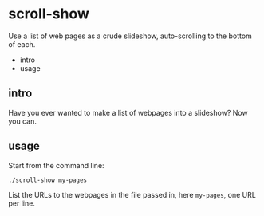 scroll-show
===========

Use a list of web pages as a crude slideshow, auto-scrolling to the bottom of each.

 * intro
 * usage

intro
-----

Have you ever wanted to make a list of webpages into a slideshow?  Now you can.

usage
-----

Start from the command line:

    ./scroll-show my-pages

List the URLs to the webpages in the file passed in, here `my-pages`, one URL per line.
